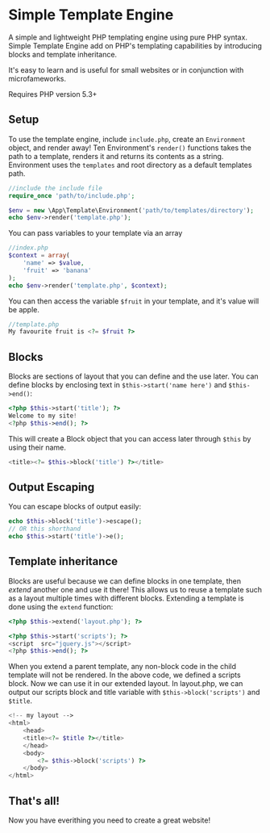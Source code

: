 # Simple Template Engine

A simple and lightweight PHP templating engine using pure PHP syntax.
Simple Template Engine add on PHP's templating capabilities by introducing blocks and template inheritance.

It's easy to learn and is useful for small websites or in conjunction with microfameworks.

Requires PHP version 5.3+

## Setup

To use the template engine, include `include.php`, create an `Environment` object, and render away!
Ten Environment's `render()` functions takes the path to a template, renders it and returns its contents as a string. Environment uses the `templates` and root directory as a default templates path.

```php
//include the include file
require_once 'path/to/include.php';

$env = new \App\Template\Environment('path/to/templates/directory');
echo $env->render('template.php');
```

You can pass variables to your template via an array

```php
//index.php
$context = array(
    'name' => $value,
    'fruit' => 'banana'
);
echo $env->render('template.php', $context);
```

You can then access the variable `$fruit` in your template, and it's value will be apple.

```php
//template.php
My favourite fruit is <?= $fruit ?>
```

## Blocks

Blocks are sections of layout that you can define and the use later.
You can define blocks by enclosing text in `$this->start('name here')` and `$this->end()`:

```php
<?php $this->start('title'); ?>
Welcome to my site!
<?php $this->end(); ?>
```

This will create a Block object that you can access later through `$this` by using their name.

```php
<title><?= $this->block('title') ?></title>
```

## Output Escaping

You can escape blocks of output easily:

```php
echo $this->block('title')->escape();
// OR this shorthand
echo $this->start('title')->e();
```

## Template inheritance

Blocks are useful because we can define blocks in one template, then _extend_ another one and use it there!
This allows us to reuse a template such as a layout multiple times with different blocks. Extending a template is done using the `extend` function:

```php
<?php $this->extend('layout.php'); ?>

<?php $this->start('scripts'); ?>
<script  src="jquery.js"></script>
<?php $this->end(); ?>
```

When you extend a parent template, any non-block code in the child template will not be rendered.
In the above code, we defined a scripts block. Now we can use it in our extended layout. In layout.php, we can output our scripts block and title variable with `$this->block('scripts')` and `$title`.

```php
<!-- my layout -->
<html>
    <head>
    <title><?= $title ?></title>
    </head>
    <body>
        <?= $this->block('scripts') ?>
    </body>
</html>
```

## That's all!

Now you have everithing you need to create a great website!
